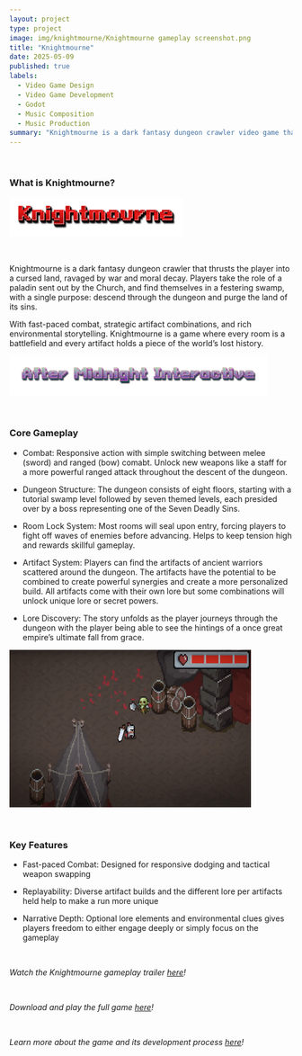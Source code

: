 ```yaml
---
layout: project
type: project
image: img/knightmourne/Knightmourne gameplay screenshot.png
title: "Knightmourne"
date: 2025-05-09
published: true
labels:
  - Video Game Design
  - Video Game Development
  - Godot
  - Music Composition
  - Music Production
summary: "Knightmourne is a dark fantasy dungeon crawler video game that thrusts the player into a cursed land, ravaged by war and moral decay."
---
```


&nbsp;

### What is Knightmourne?

<img width="310px" height="70px"
     class="float-start pe-4" 
     src="../img/knightmourne/Knightmourne title.png" >

&nbsp;

Knightmourne is a dark fantasy dungeon crawler that thrusts the player into a cursed land, ravaged by war and moral decay. Players take the role of a paladin sent out by the Church, and find themselves in a festering swamp, with a single purpose: descend through the dungeon and purge the land of its sins.

With fast-paced combat, strategic artifact combinations, and rich environmental storytelling. Knightmourne is a game where every room is a battlefield and every artifact holds a piece of the world’s lost history.

<img width="460px" height="70px"
     class="float-end pe-4" 
     src="../img/knightmourne/After-Midnight-Interactive logo.png" >

&nbsp;

### Core Gameplay

* Combat: Responsive action with simple switching between melee (sword) and ranged (bow) comabt. Unlock new weapons like a staff for a more powerful ranged attack throughout the descent of the dungeon.

* Dungeon Structure: The dungeon consists of eight floors, starting with a tutorial swamp level followed by seven themed levels, each presided over by a boss representing one of the Seven Deadly Sins.

* Room Lock System: Most rooms will seal upon entry, forcing players to fight off waves of enemies before advancing. Helps to keep tension high and rewards skillful gameplay.

* Artifact System: Players can find the artifacts of ancient warriors scattered around the dungeon. The artifacts have the potential to be combined to create powerful synergies and create a more personalized build. All artifacts come with their own lore but some combinations will unlock unique lore or secret powers.

* Lore Discovery: The story unfolds as the player journeys through the dungeon with the player being able to see the hintings of a once great empire’s ultimate fall from grace.

<img width="430px" height="280px"
     class="float-start pe-4" 
     src="../img/knightmourne/Knightmourne gameplay screenshot.png" >

&nbsp;

### Key Features

* Fast-paced Combat: Designed for responsive dodging and tactical weapon swapping

* Replayability: Diverse artifact builds and the different lore per artifacts held help to make a run more unique

* Narrative Depth: Optional lore elements and environmental clues gives players freedom to either engage deeply or simply focus on the gameplay

&nbsp;

*Watch the Knightmourne gameplay trailer [here](https://youtu.be/_6KkzWq3x44)!*

&nbsp;

*Download and play the full game [here](https://drive.google.com/file/d/1Dt3QWH9LmzsxECNTOhvSU07IFfH9u_T2/view)!*

&nbsp;

*Learn more about the game and its development process [here](https://rickiace.github.io/Knight_Mourne/)!*

